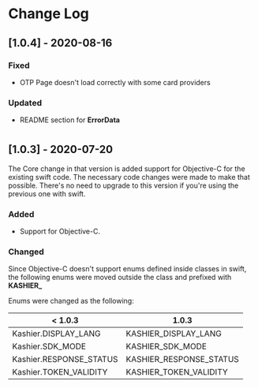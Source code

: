 
# Change Log
<!---
Template: 
https://gist.github.com/juampynr/4c18214a8eb554084e21d6e288a18a2c

All notable changes to this project will be documented in this file.
 
The format is based on [Keep a Changelog](http://keepachangelog.com/)
and this project adheres to [Semantic Versioning](http://semver.org/).
--->

<!-- ## Unreleased -->
## [1.0.4] - 2020-08-16
### Fixed 
- OTP Page doesn't load correctly with some card providers

### Updated
- README section for **ErrorData**
#
## [1.0.3] - 2020-07-20
The Core change in that version is added support for Objective-C for the existing swift code. The necessary code changes were made to make that possible.
There's no need to upgrade to this version if you're using the previous one with swift.
 
### Added
- Support for Objective-C.
 
### Changed
Since Objective-C doesn't support enums defined inside classes in swift, the following enums were moved outside the class and prefixed with **KASHIER_** 

Enums were changed as the following:

| < 1.0.3 | 1.0.3 |
| ------ | ------ |
| Kashier.DISPLAY_LANG | KASHIER_DISPLAY_LANG|
| Kashier.SDK_MODE  | KASHIER_SDK_MODE|
| Kashier.RESPONSE_STATUS | KASHIER_RESPONSE_STATUS|
| Kashier.TOKEN_VALIDITY | KASHIER_TOKEN_VALIDITY|
